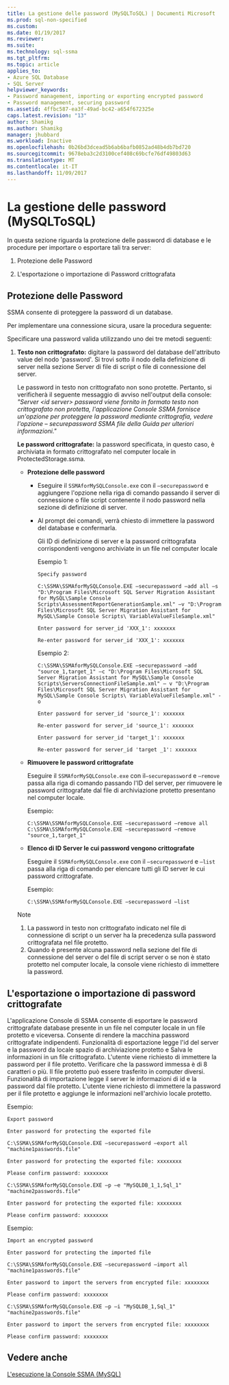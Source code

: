 ```yaml
---
title: La gestione delle password (MySQLToSQL) | Documenti Microsoft
ms.prod: sql-non-specified
ms.custom: 
ms.date: 01/19/2017
ms.reviewer: 
ms.suite: 
ms.technology: sql-ssma
ms.tgt_pltfrm: 
ms.topic: article
applies_to:
- Azure SQL Database
- SQL Server
helpviewer_keywords:
- Password management, importing or exporting encrypted password
- Password management, securing password
ms.assetid: 4ffbc587-ea3f-49ad-bc42-a654f672325e
caps.latest.revision: "13"
author: Shamikg
ms.author: Shamikg
manager: jhubbard
ms.workload: Inactive
ms.openlocfilehash: 0b26bd3dcead5b6ab6bafb0852ad48b4db7bd720
ms.sourcegitcommit: 9678eba3c2d3100cef408c69bcfe76df49803d63
ms.translationtype: MT
ms.contentlocale: it-IT
ms.lasthandoff: 11/09/2017
---
```

# <a name="managing-passwords-mysqltosql"></a>La gestione delle password (MySQLToSQL)
In questa sezione riguarda la protezione delle password di database e le procedure per importare o esportare tali tra server:  
  
1.  Protezione delle Password  
  
2.  L'esportazione o importazione di Password crittografata  
  
## <a name="securing-password"></a>Protezione delle Password  
SSMA consente di proteggere la password di un database.  
  
Per implementare una connessione sicura, usare la procedura seguente:  
  
Specificare una password valida utilizzando uno dei tre metodi seguenti:  
  
1.  **Testo non crittografato:** digitare la password del database dell'attributo value del nodo 'password'. Si trovi sotto il nodo della definizione di server nella sezione Server di file di script o file di connessione del server.  
  
    Le password in testo non crittografato non sono protette. Pertanto, si verificherà il seguente messaggio di avviso nell'output della console: *"Server &lt;id server&gt; password viene fornito in formato testo non crittografato non protetta, l'applicazione Console SSMA fornisce un'opzione per proteggere la password mediante crittografia, vedere l'opzione – securepassword SSMA file della Guida per ulteriori informazioni."*  
  
    **Le password crittografate:** la password specificata, in questo caso, è archiviata in formato crittografato nel computer locale in ProtectedStorage.ssma.  
  
    -   **Protezione delle password**  
  
        -   Eseguire il `SSMAforMySQLConsole.exe` con il `–securepassword` e aggiungere l'opzione nella riga di comando passando il server di connessione o file script contenente il nodo password nella sezione di definizione di server.  
  
        -   Al prompt dei comandi, verrà chiesto di immettere la password del database e confermarla.  
  
            Gli ID di definizione di server e la password crittografata corrispondenti vengono archiviate in un file nel computer locale  
            
            Esempio 1:
            
                Specify password
                
                C:\SSMA\SSMAforMySQLConsole.EXE –securepassword –add all –s "D:\Program Files\Microsoft SQL Server Migration Assistant for MySQL\Sample Console Scripts\AssessmentReportGenerationSample.xml" –v "D:\Program Files\Microsoft SQL Server Migration Assistant for MySQL\Sample Console Scripts\ VariableValueFileSample.xml"
                
                Enter password for server_id 'XXX_1': xxxxxxx
                
                Re-enter password for server_id 'XXX_1': xxxxxxx
            
            Esempio 2:
            
                C:\SSMA\SSMAforMySQLConsole.EXE –securepassword –add "source_1,target_1" –c "D:\Program Files\Microsoft SQL Server Migration Assistant for MySQL\Sample Console Scripts\ServersConnectionFileSample.xml" – v "D:\Program Files\Microsoft SQL Server Migration Assistant for MySQL\Sample Console Scripts\ VariableValueFileSample.xml" -o
                
                Enter password for server_id 'source_1': xxxxxxx
                
                Re-enter password for server_id 'source_1': xxxxxxx
                
                Enter password for server_id 'target_1': xxxxxxx
                
                Re-enter password for server_id 'target _1': xxxxxxx
            
    -   **Rimuovere le password crittografate**  
  
        Eseguire il `SSMAforMySQLConsole.exe` con il`–securepassword` e `–remove` passa alla riga di comando passando l'ID del server, per rimuovere le password crittografate dal file di archiviazione protetto presentano nel computer locale.  
  
        Esempio:  

            C:\SSMA\SSMAforMySQLConsole.EXE –securepassword –remove all
            C:\SSMA\SSMAforMySQLConsole.EXE –securepassword –remove "source_1,target_1"  
  
    -   **Elenco di ID Server le cui password vengono crittografate**  
  
        Eseguire il `SSMAforMySQLConsole.exe` con il `–securepassword` e `–list` passa alla riga di comando per elencare tutti gli ID server le cui password crittografate.  
  
        Esempio:  
        
            C:\SSMA\SSMAforMySQLConsole.EXE –securepassword –list  
  
    > [!NOTE]  
    > 1.  La password in testo non crittografato indicato nel file di connessione di script o un server ha la precedenza sulla password crittografata nel file protetto.  
    > 2.  Quando è presente alcuna password nella sezione del file di connessione del server o del file di script server o se non è stato protetto nel computer locale, la console viene richiesto di immettere la password.  
  
## <a name="exporting-or-importing-encrypted-passwords"></a>L'esportazione o importazione di password crittografate  
L'applicazione Console di SSMA consente di esportare le password crittografate database presente in un file nel computer locale in un file protetto e viceversa. Consente di rendere la macchina password crittografate indipendenti. Funzionalità di esportazione legge l'id del server e la password da locale spazio di archiviazione protetto e Salva le informazioni in un file crittografato. L'utente viene richiesto di immettere la password per il file protetto. Verificare che la password immessa è di 8 caratteri o più. Il file protetto può essere trasferito in computer diversi. Funzionalità di importazione legge il server le informazioni di id e la password dal file protetto. L'utente viene richiesto di immettere la password per il file protetto e aggiunge le informazioni nell'archivio locale protetto.  
  
Esempio:  

    Export password
    
    Enter password for protecting the exported file
    
    C:\SSMA\SSMAforMySQLConsole.EXE –securepassword –export all "machine1passwords.file"
    
    Enter password for protecting the exported file: xxxxxxxx
    
    Please confirm password: xxxxxxxx
    
    C:\SSMA\SSMAforMySQLConsole.EXE –p –e "MySQLDB_1_1,Sql_1" "machine2passwords.file"
    
    Enter password for protecting the exported file: xxxxxxxx
    
    Please confirm password: xxxxxxxx  
  
Esempio:  

    Import an encrypted password
    
    Enter password for protecting the imported file
    
    C:\SSMA\SSMAforMySQLConsole.EXE –securepassword –import all "machine1passwords.file"
    
    Enter password to import the servers from encrypted file: xxxxxxxx
    
    Please confirm password: xxxxxxxx
    
    C:\SSMA\SSMAforMySQLConsole.EXE –p –i "MySQLDB_1,Sql_1" "machine2passwords.file"
    
    Enter password to import the servers from encrypted file: xxxxxxxx
    
    Please confirm password: xxxxxxxx  
  
## <a name="see-also"></a>Vedere anche  
[L'esecuzione la Console SSMA (MySQL)](http://msdn.microsoft.com/en-us/e3e9f7e4-0619-4861-a202-3d5d39953b26)  
  
